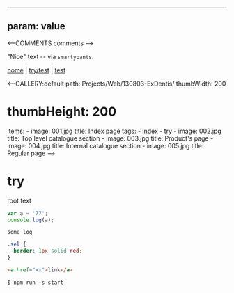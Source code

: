 
---
param: value
---

<--COMMENTS comments -->

"Nice" text -- via `smartypants`.

<a href="#/">home</a>
|
<a href="#/try/test">try/test</a>
|
<a href="#/test">test</a>

<--GALLERY:default
  path: Projects/Web/130803-ExDentis/
  thumbWidth: 200
  # thumbHeight: 200
  items:
    -
      image: 001.jpg
      title: Index page
      tags:
        - index
        - try
    -
      image: 002.jpg
      title: Top level catalogue section
    -
      image: 003.jpg
      title: Product's page
    -
      image: 004.jpg
      title: Internal catalogue section
    -
      image: 005.jpg
      title: Regular page
-->

# try

root text

```javascript
var a = '77';
console.log(a);
```

```log
some log
```

```css
.sel {
  border: 1px solid red;
}
```

```html
<a href="xx">link</a>
```

```shell
$ npm run -s start
```
